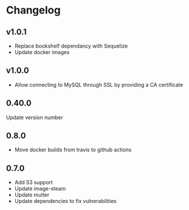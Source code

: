 # Changelog

## v1.0.1
* Replace bookshelf dependancy with Sequelize
* Update docker images

## v1.0.0
* Allow connecting to MySQL through SSL by providing a CA certificate

## 0.40.0
Update version number

## 0.8.0
* Move docker builds from travis to github actions

## 0.7.0
* Add S3 support
* Update image-steam
* Update multer
* Update dependencies to fix vulnerabilities
